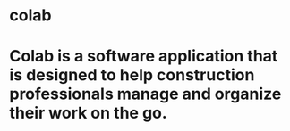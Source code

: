 # colab

# Colab is a software application that is designed to help construction professionals manage and organize their work on the go. 
